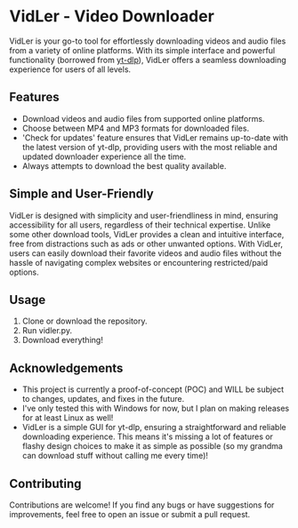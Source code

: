 # VidLer - Video Downloader

VidLer is your go-to tool for effortlessly downloading videos and audio files from a variety of online platforms. 
With its simple interface and powerful functionality (borrowed from [yt-dlp](https://github.com/yt-dlp/yt-dlp)), VidLer offers a seamless downloading experience for users of all levels.

## Features

- Download videos and audio files from supported online platforms.
- Choose between MP4 and MP3 formats for downloaded files.
- 'Check for updates' feature ensures that VidLer remains up-to-date with the latest version of yt-dlp, providing users with the most reliable and updated downloader experience all the time.
- Always attempts to download the best quality available.

## Simple and User-Friendly

VidLer is designed with simplicity and user-friendliness in mind, ensuring accessibility for all users, regardless of their technical expertise. 
Unlike some other download tools, VidLer provides a clean and intuitive interface, free from distractions such as ads or other unwanted options. 
With VidLer, users can easily download their favorite videos and audio files without the hassle of navigating complex websites or encountering restricted/paid options.

## Usage

1. Clone or download the repository.
2. Run vidler.py.
3. Download everything!

## Acknowledgements

- This project is currently a proof-of-concept (POC) and WILL be subject to changes, updates, and fixes in the future.
- I've only tested this with Windows for now, but I plan on making releases for at least Linux as well!
- VidLer is a simple GUI for yt-dlp, ensuring a straightforward and reliable downloading experience. 
This means it's missing a lot of features or flashy design choices to make it as simple as possible (so my grandma can download stuff without calling me every time)! 

## Contributing

Contributions are welcome! If you find any bugs or have suggestions for improvements, feel free to open an issue or submit a pull request.